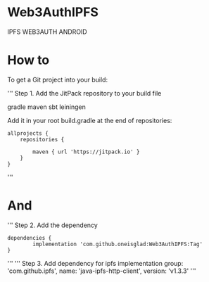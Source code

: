 # Web3AuthIPFS
IPFS WEB3AUTH ANDROID
# How to
To get a Git project into your build:

'''
Step 1. Add the JitPack repository to your build file

gradle
maven
sbt
leiningen

Add it in your root build.gradle at the end of repositories:

	allprojects {
		repositories {
			
			maven { url 'https://jitpack.io' }
		}
	}
  '''
  
# And  
  
  '''
Step 2. Add the dependency

	dependencies {
	        implementation 'com.github.oneisglad:Web3AuthIPFS:Tag'
	}
  '''
  '''
Step 3. Add dependency for ipfs
	implementation group: 'com.github.ipfs', name: 'java-ipfs-http-client', version: 'v1.3.3'
  '''
